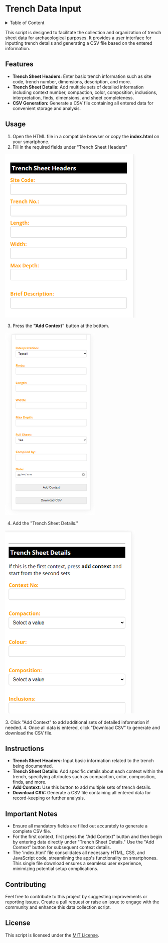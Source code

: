 <h1> Trench Data Input</h1>

<details>

<summary>Table of Content</summary>

- [Features](#features)
- [Usage](#usage)
- [Instructions](#instructions)
- [Important Notes](#important-notes)
- [Contributing](#contributing)
- [License](#license)

</details>

This script is designed to facilitate the collection and organization of trench sheet data for archaeological purposes. It provides a user interface for inputting trench details and generating a CSV file based on the entered information.

## Features

- **Trench Sheet Headers:** Enter basic trench information such as site code, trench number, dimensions, description, and more.
- **Trench Sheet Details:** Add multiple sets of detailed information including context number, compaction, color, composition, inclusions, interpretation, finds, dimensions, and sheet completeness.
- **CSV Generation:** Generate a CSV file containing all entered data for convenient storage and analysis.

## Usage

1. Open the HTML file in a compatible browser or copy the <strong>index.html</strong> on your smartphone.
2. Fill in the required fields under "Trench Sheet Headers"

![](./img/header.png)

3. Press the <strong>"Add Context"</strong> button at the bottom.

![](./img/buttons.png)

4. Add the "Trench Sheet Details."

![](./img/bottom.png)<br>
<br>
3. Click "Add Context" to add additional sets of detailed information if needed.
4. Once all data is entered, click "Download CSV" to generate and download the CSV file.

## Instructions

- **Trench Sheet Headers:** Input basic information related to the trench being documented.
- **Trench Sheet Details:** Add specific details about each context within the trench, specifying attributes such as compaction, color, composition, finds, and more.
- **Add Context:** Use this button to add multiple sets of trench details.
- **Download CSV:** Generate a CSV file containing all entered data for record-keeping or further analysis.

## Important Notes

- Ensure all mandatory fields are filled out accurately to generate a complete CSV file.
- For the first context, first press the "Add Context" button and then begin by entering data directly under "Trench Sheet Details." Use the "Add Context" button for subsequent context details.
- The 'index.html' file consolidates all necessary HTML, CSS, and JavaScript code, streamlining the app's functionality on smartphones. This single file download ensures a seamless user experience, minimizing potential setup complications.

## Contributing

Feel free to contribute to this project by suggesting improvements or reporting issues. Create a pull request or raise an issue to engage with the community and enhance this data collection script.

## License

This script is licensed under the [MIT License](LICENSE).
